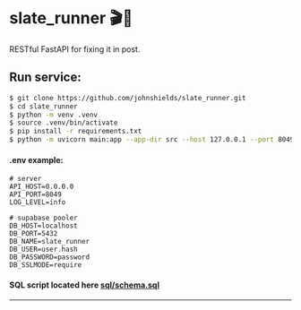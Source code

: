 # slate_runner 🎬🐍
RESTful FastAPI for fixing it in post.

## Run service:
```bash
$ git clone https://github.com/johnshields/slate_runner.git
$ cd slate_runner
$ python -m venv .venv
$ source .venv/bin/activate
$ pip install -r requirements.txt
$ python -m uvicorn main:app --app-dir src --host 127.0.0.1 --port 8049
```

#### .env example:
```dotenv
# server
API_HOST=0.0.0.0
API_PORT=8049
LOG_LEVEL=info

# supabase pooler
DB_HOST=localhost
DB_PORT=5432
DB_NAME=slate_runner
DB_USER=user.hash
DB_PASSWORD=password
DB_SSLMODE=require
```

#### SQL script located here [sql/schema.sql](works/sql/schema.sql)

---
